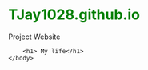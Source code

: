 # TJay1028.github.io
Project Website
<!DOCTYPE html>
<html>
    <head>
        <meta charset="utf-8">
        <title>CSS inheritance</title>
        <style>
            h1{color:green}
        </style>
        
        <h1> My life</h1>
    </body>
</html>
